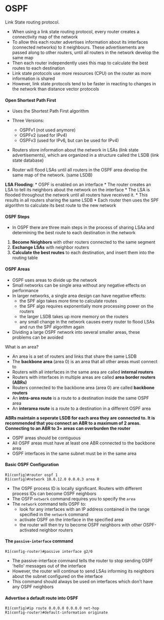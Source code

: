 # OSPF

Link State routing protocol.

* When using a link state routing protocol, every router creates a connectivity map of the network
* To allow this each router advertises information about its interfaces (connected networks) to it neighbours. These advertisements are passed along to other routers, until all routers in the network develop the same map 
* Then each router independently uses this map to calculate the best routes to each destination
* Link state protocols use more resources (CPU) on the router as more information is shared
* However, link state protocols tend to be faster in reacting to changes in the network than distance vector protocols

#### Open Shortest Path First

- Uses the Shortest Path First algorithm
- Three Versions:
	+ OSPFv1 (not used anymore)
	+ OSPFv2 (used for IPv4)
	+ OSPFv3 (used for IPv6, but can be used for IPv4)

- Routers store information about the network in LSAs (link state advertisements), which are organized in a structure called the LSDB (link state database)
- Router will flood LSAs until all routers in the OSPF area develop the same map of the network. (same LSDB)

**LSA Flooding**: 
	* OSPF is enabled on an interface
	* The router creates an LSA to tell its neighbors about the network on the interface
	* The LSA is flooded throughout the network until all routers have received it.
	* This results in all routers sharing the same LSDB
	* Each router then uses the SPF algorithm to calculate its best route to the new network

#### OSPF Steps

* In OSPF there are three main steps in the process of sharing LSAa and determining the best route to each destination in the network

1) **Become Neighbors** with other routers connected to the same segment
2) **Exchange LSAs** with neighbor routers
3) **Calculate the best routes** to each destination, and insert them into the routing table

#### OSPF Areas

- OSPF uses areas to divide up the network
- Small networks can be single area without any negative effects on performance
- In larger networks, a single area design can have negative effects:
	* the SPF algo takes more time to calculate routes
	* the SPF algo requires exponentially more processing power on the routers
	* the larger LSDB takes up more memory on the routers
	* any small change in the network causes every router to flood LSAs and run the SPF algorithm again
- Dividing a large OSPF network into several smaller areas, these problems can be avoided

What is an area?

- An area is a set of routers and links that share the same LSDB
- The **backbone area** (area 0) is an area that all other areas must connect to
- Routers with all interfaces in the same area are called **internal routers**
- Routers with interfaces in multiple areas are called **area border routers (ABRs)**
- Routers connected to the backbone area (area 0) are called **backbone routers**
- An **intra-area route** is a route to a destination inside the same OSPF area
- An **interarea route** is a route to a destination in a different OSPF area

**ABRs maintain a seperate LSDB for each area they are connected to. It is recommended that you connect an ABR to a maximum of 2 areas. Connecting to an ABR to 3+ areas can overburden the router**

- OSPF areas should be contiguous
- All OSPF areas must have at least one ABR connected to the backbone area 
- OSPF interfaces in the same subnet must be in the same area

#### Basic OSPF Configuration
```
R1(config)#router ospf 1
R1(config)#network 10.0.12.0 0.0.0.3 area 0
```

* The OSPF process ID is locally significant. Routers with different process IDs can become OSPF neighbors
* The OSFP ```network``` command requires you to specify the ```area```
* The ```network``` command tells OSPF to:
	- look for any interfaces with an IP address contained in the range specified in the ```network``` command
	- activate OSPF on the interface in the specified area
	- the router will then try to become OSPF neighbors with other OSPF-activated neighbor routers

#### The ```passive-interface``` command
```
R1(config-router)#passive interface g2/0
```
- The passive-interface command tells the router to stop sending OSPF 'hello' messages out of the interface
- However, the router will continue to send LSAs informing its neighbors about the subnet configured on the interface
- This command should always be used on interfaces which don't have any OSPF neighbors

#### Advertise a default route into OSPF
```
R1(config)#ip route 0.0.0.0 0.0.0.0 net-hop
R1(config-router)#default-information originate

```




